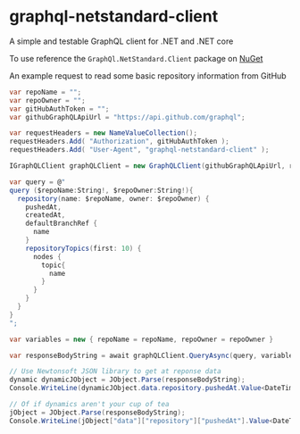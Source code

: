 # graphql-netstandard-client
A simple and testable GraphQL client for .NET and .NET core

To use reference the `GraphQl.NetStandard.Client` package on [NuGet](https://www.nuget.org/packages/GraphQl.NetStandard.Client/)

An example request to read some basic repository information from GitHub
```csharp
var repoName = "";
var repoOwner = "";
var gitHubAuthToken = "";
var githubGraphQLApiUrl = "https://api.github.com/graphql";

var requestHeaders = new NameValueCollection();
requestHeaders.Add( "Authorization", gitHubAuthToken );
requestHeaders.Add( "User-Agent", "graphql-netstandard-client" );

IGraphQLClient graphQLClient = new GraphQLClient(githubGraphQLApiUrl, requestHeaders);

var query = @"
query ($repoName:String!, $repoOwner:String!){
  repository(name: $repoName, owner: $repoOwner) {
    pushedAt,
    createdAt,
    defaultBranchRef {
      name
    }
    repositoryTopics(first: 10) {
      nodes {
        topic{
          name
        }
      }
    }
  }
}
";

var variables = new { repoName = repoName, repoOwner = repoOwner }

var responseBodyString = await graphQLClient.QueryAsync(query, variables);

// Use Newtonsoft JSON library to get at reponse data
dynamic dynamicJObject = JObject.Parse(responseBodyString);
Console.WriteLine(dynamicJObject.data.repository.pushedAt.Value<DateTime>());

// Of if dynamics aren't your cup of tea
jObject = JObject.Parse(responseBodyString);
Console.WriteLine(jObject["data"]["repository"]["pushedAt"].Value<DateTime>());
```
